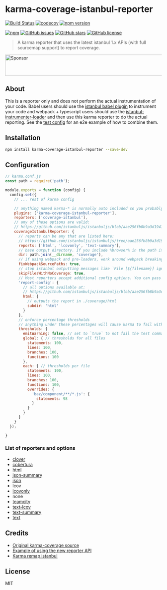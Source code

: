# karma-coverage-istanbul-reporter
[![Build Status](https://travis-ci.org/mattlewis92/karma-coverage-istanbul-reporter.svg?branch=master)](https://travis-ci.org/mattlewis92/karma-coverage-istanbul-reporter)
[![codecov](https://codecov.io/gh/mattlewis92/karma-coverage-istanbul-reporter/branch/master/graph/badge.svg)](https://codecov.io/gh/mattlewis92/karma-coverage-istanbul-reporter)
[![npm version](https://badge.fury.io/js/karma-coverage-istanbul-reporter.svg)](http://badge.fury.io/js/karma-coverage-istanbul-reporter)

[![npm](https://img.shields.io/npm/dm/karma-coverage-istanbul-reporter.svg)](http://badge.fury.io/js/karma-coverage-istanbul-reporter)
[![GitHub issues](https://img.shields.io/github/issues/mattlewis92/karma-coverage-istanbul-reporter.svg)](https://github.com/mattlewis92/karma-coverage-istanbul-reporter/issues)
[![GitHub stars](https://img.shields.io/github/stars/mattlewis92/karma-coverage-istanbul-reporter.svg)](https://github.com/mattlewis92/karma-coverage-istanbul-reporter/stargazers)
[![GitHub license](https://img.shields.io/badge/license-MIT-blue.svg)](https://raw.githubusercontent.com/mattlewis92/karma-coverage-istanbul-reporter/master/LICENSE)

> A karma reporter that uses the latest istanbul 1.x APIs (with full sourcemap support) to report coverage.

<a target='_blank' rel='nofollow' href='https://app.codesponsor.io/link/uSyax6FrP6eVdiUSuyThrNTG/mattlewis92/karma-coverage-istanbul-reporter'>
  <img alt='Sponsor' width='888' height='68' src='https://app.codesponsor.io/embed/uSyax6FrP6eVdiUSuyThrNTG/mattlewis92/karma-coverage-istanbul-reporter.svg' />
</a>

## About
This is a reporter only and does not perform the actual instrumentation of your code. Babel users should use the [istanbul babel plugin](https://github.com/istanbuljs/babel-plugin-istanbul) to instrument your code and webpack + typescript users should use the [istanbul-instrumenter-loader](https://github.com/deepsweet/istanbul-instrumenter-loader) and then use this karma reporter to do the actual reporting. See the [test config](https://github.com/mattlewis92/karma-coverage-istanbul-reporter/blob/master/test/karma.conf.js) for an e2e example of how to combine them.

## Installation

```bash
npm install karma-coverage-istanbul-reporter --save-dev
```

## Configuration

```js
// karma.conf.js
const path = require('path');

module.exports = function (config) {
  config.set({
    // ... rest of karma config

    // anything named karma-* is normally auto included so you probably dont need this
    plugins: ['karma-coverage-istanbul-reporter'],
    reporters: ['coverage-istanbul'],
    // any of these options are valid:
    // https://github.com/istanbuljs/istanbuljs/blob/aae256fb8b9a3d19414dcf069c592e88712c32c6/packages/istanbul-api/lib/config.js#L33-L39
    coverageIstanbulReporter: {
      // reports can be any that are listed here:
      // https://github.com/istanbuljs/istanbuljs/tree/aae256fb8b9a3d19414dcf069c592e88712c32c6/packages/istanbul-reports/lib
      reports: ['html', 'lcovonly', 'text-summary'],
      // base output directory. If you include %browser% in the path it will be replaced with the karma browser name
      dir: path.join(__dirname, 'coverage'),
      // if using webpack and pre-loaders, work around webpack breaking the source path
      fixWebpackSourcePaths: true,
      // stop istanbul outputting messages like `File [${filename}] ignored, nothing could be mapped`
      skipFilesWithNoCoverage: true,
      // Most reporters accept additional config options. You can pass these through the `report-config` option
      'report-config': {
        // all options available at:
        // https://github.com/istanbuljs/istanbuljs/blob/aae256fb8b9a3d19414dcf069c592e88712c32c6/packages/istanbul-reports/lib/html/index.js#L135-L137
        html: {
          // outputs the report in ./coverage/html
          subdir: 'html'
        }
      },
      // enforce percentage thresholds
      // anything under these percentages will cause karma to fail with an exit code of 1 if not running in watch mode
      thresholds: {
        emitWarning: false, // set to `true` to not fail the test command when thresholds are not met
        global: { // thresholds for all files
          statements: 100,
          lines: 100,
          branches: 100,
          functions: 100
        },
        each: { // thresholds per file
          statements: 100,
          lines: 100,
          branches: 100,
          functions: 100,
          overrides: {
            'baz/component/**/*.js': {
              statements: 98
            }
          }
        }
      }
    }
  });

}
```

### List of reporters and options
* [clover](https://github.com/istanbuljs/istanbuljs/blob/aae256fb8b9a3d19414dcf069c592e88712c32c6/packages/istanbul-reports/lib/clover/index.js#L8-L9)
* [cobertura](https://github.com/istanbuljs/istanbuljs/blob/aae256fb8b9a3d19414dcf069c592e88712c32c6/packages/istanbul-reports/lib/cobertura/index.js#L9-L10)
* [html](https://github.com/istanbuljs/istanbuljs/blob/aae256fb8b9a3d19414dcf069c592e88712c32c6/packages/istanbul-reports/lib/html/index.js#L135-L137)
* [json-summary](https://github.com/istanbuljs/istanbuljs/blob/aae256fb8b9a3d19414dcf069c592e88712c32c6/packages/istanbul-reports/lib/json-summary/index.js#L8)
* [json](https://github.com/istanbuljs/istanbuljs/blob/aae256fb8b9a3d19414dcf069c592e88712c32c6/packages/istanbul-reports/lib/json/index.js#L8)
* lcov
* [lcovonly](https://github.com/istanbuljs/istanbuljs/blob/aae256fb8b9a3d19414dcf069c592e88712c32c6/packages/istanbul-reports/lib/lcovonly/index.js#L8)
* none
* [teamcity](https://github.com/istanbuljs/istanbuljs/blob/aae256fb8b9a3d19414dcf069c592e88712c32c6/packages/istanbul-reports/lib/teamcity/index.js#L9-L10)
* [text-lcov](https://github.com/istanbuljs/istanbuljs/blob/aae256fb8b9a3d19414dcf069c592e88712c32c6/packages/istanbul-reports/lib/text-lcov/index.js#L9)
* [text-summary](https://github.com/istanbuljs/istanbuljs/blob/aae256fb8b9a3d19414dcf069c592e88712c32c6/packages/istanbul-reports/lib/text-summary/index.js#L9)
* [text](https://github.com/istanbuljs/istanbuljs/blob/aae256fb8b9a3d19414dcf069c592e88712c32c6/packages/istanbul-reports/lib/text/index.js#L159-L160)

## Credits
* [Original karma-coverage source](https://github.com/karma-runner/karma-coverage/blob/master/lib/reporter.js)
* [Example of using the new reporter API](https://github.com/facebook/jest/blob/master/scripts/mapCoverage.js)
* [Karma remap istanbul](https://github.com/marcules/karma-remap-istanbul)

## License
MIT
